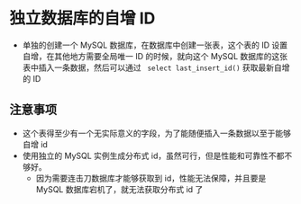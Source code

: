 # 独立数据库的自增 ID

- 单独的创建一个 MySQL 数据库，在数据库中创建一张表，这个表的 ID 设置自增，在其他地方需要全局唯一 ID 的时候，就向这个 MySQL 数据库的这张表中插入一条数据，然后可以通过 ` select last_insert_id()` 获取最新自增的 ID

## 注意事项

- 这个表得至少有一个无实际意义的字段，为了能随便插入一条数据以至于能够自增 id
- 使用独立的 MySQL 实例生成分布式 id，虽然可行，但是性能和可靠性不都不够好。
  - 因为需要连击刀数据库才能够获取到 id，性能无法保障，并且要是 MySQL 数据库宕机了，就无法获取分布式 id 了
